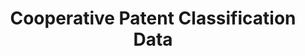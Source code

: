 ---
layout: default
bigquery: https://console.cloud.google.com/bigquery?p=patents-public-data&d=cpc&page=dataset
citation: '“Cooperative Patent Classification” by the EPO and USPTO, for public use. '
contributors: EPO, USPTO
cost: None
description: Cooperative Patent Classification Data contains the scheme and definitions
  of the Cooperative Patent Classification system for classifying patent documents.
  The CPC is the result of a partnership between the EPO and the USPTO in their joint
  effort to develop a common, internationally compatible classification system for
  technical documents, in particular patent publications, which will be used by both
  offices in the patent granting process
documentation: https://www.cooperativepatentclassification.org/cpcSchemeAndDefinitions
last_edit: 04/12/2022, 17:03:51
location: https://www.cooperativepatentclassification.org/index
maintained_by: USPTO, EPO
schema_fields:
- informative_references
- title_part
- breakdownCode
- application_references
- additional_only
- synonyms
- notAllocatable
- status
- applicationReferences
- dateRevised
- ipc_concordant
- sizeCache
- residual_references
- not_allocatable
- date_revised
- children
- glossary
- limiting_references
- symbol
- parents
- definition
- titlePart
- informativeReferences
- child_groups
- childGroups
- level
- ipcConcordant
- title_full
- titleFull
- breakdown_code
- residualReferences
- limitingReferences
shortname: cooperative_patent_classification
tags:
- patents
- science
title: Cooperative Patent Classification Data
uuid: 984374a7-16e9-4b35-9445-458daceb01bf
---